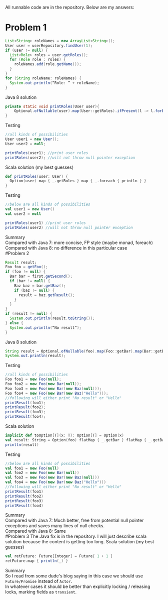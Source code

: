All runnable code are in the repository. Below are my answers:  
# Problem 1
```java
List<String> roleNames = new ArrayList<String>();
User user = userRepository.findUser(1);
if (user != null) {
  List<Role> roles = user.getRoles();
  for (Role role : roles) {
    roleNames.add(role.getName());
  }
}
for (String roleName: roleNames) {
  System.out.println(“Role: ” + roleName);
}
```
Java 8 solution
```java
private static void printRoles(User user){
	Optional.ofNullable(user).map(User::getRoles).ifPresent(l -> l.forEach(System.out::println));
}
```
Testing
```java
//all kinds of possibilities
User user1 = new User();
User user2 = null;

printRoles(user1); //print user roles
printRoles(user2); //will not throw null pointer exception
```

Scala solution (my best guesses)
```scala
def printRoles(user: User) {
  Option(user) map { _.getRoles } map { _.foreach { println } }
}
```
Testing
```scala
//below are all kinds of possibilities
val user1 = new User()
val user2 = null

printRoles(user1) //print user roles
printRoles(user2) //will not throw null pointer exception
```
Summary  
Compared with Java 7: more concise, FP style (maybe monad, foreach)  
Compared with Java 8: no difference in this particular case  
#Problem 2
```java
Result result;
Foo foo = getFoo();
if (foo != null) {
  Bar bar = first.getSecond();
  if (bar != null) {
    Baz baz = bar.getBaz();
    if (baz != null) {
      result = baz.getResult();
    }
  }
}
if (result != null) {
  System.out.println(result.toString());
} else {
  System.out.println(“No result”);
}
```

Java 8 solution
```java
String result = Optional.ofNullable(foo).map(Foo::getBar).map(Bar::getBaz).map(Baz::getResult).orElse("No Result");
System.out.println(result);
```
Testing
```java
//all kinds of possibilities
Foo foo1 = new Foo(null);
Foo foo2 = new Foo(new Bar(null));
Foo foo3 = new Foo(new Bar(new Baz(null)));
Foo foo4 = new Foo(new Bar(new Baz("Hello")));
//following will either print "No result" or "Hello"
printResult(foo1);
printResult(foo2);
printResult(foo3);
printResult(foo4);
```
Scala solution
```scala
implicit def toOption[T](x: T): Option[T] = Option(x)
val result: String = Option(foo) flatMap { _.getBar } flatMap { _.getBaz } flatMap { _.getResult } getOrElse "No Result"
println(result)
```
Testing
```scala
//below are all kinds of possibilities
val foo1 = new Foo(null)
val foo2 = new Foo(new Bar(null))
val foo3 = new Foo(new Bar(new Baz(null)))
val foo4 = new Foo(new Bar(new Baz("Hello")))
//following will either print "No result" or "Hello"
printResult(foo1)
printResult(foo2)
printResult(foo3)
printResult(foo4)
```
Summary  
Compared with Java 7: Much better, free from potential null pointer exceptions and saves many lines of null checks.  
Compared with Java 8: Same  
#Problem 3
The Java fix is in the repository. I will just describe scala solution because the content is getting too long.
Scala solution (my best guesses)
```scala
val retFuture: Future[Integer] = Future{ 1 + 1 }
retFuture.map { println(_) }
```
Summary  
So I read from some dude's blog saying in this case we should use `Future/Promise` instead of `Actor`.  
In whatever cases it should be better than explicitly locking / releasing locks, marking fields as `transient`.  
